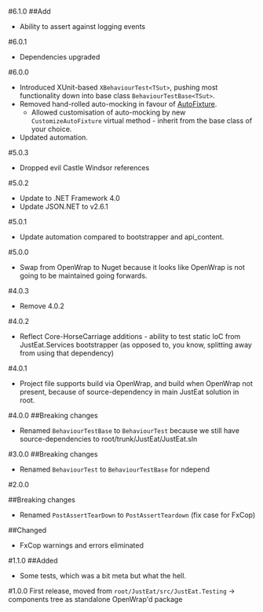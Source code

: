 #6.1.0
##Add
* Ability to assert against logging events

#6.0.1
* Dependencies upgraded

#6.0.0
* Introduced XUnit-based `XBehaviourTest<TSut>`, pushing most functionality down into base class `BehaviourTestBase<TSut>`.
* Removed hand-rolled auto-mocking in favour of [AutoFixture](https://github.com/AutoFixture/AutoFixture).
  * Allowed customisation of auto-mocking by new `CustomizeAutoFixture` virtual method - inherit from the base class of your choice.
* Updated automation.

#5.0.3
* Dropped evil Castle Windsor references

#5.0.2
* Update to .NET Framework 4.0
* Update JSON.NET to v2.6.1

#5.0.1
* Update automation compared to bootstrapper and api_content.

#5.0.0
* Swap from OpenWrap to Nuget because it looks like OpenWrap is not going to be maintained going forwards.

#4.0.3
* Remove 4.0.2

#4.0.2
* Reflect Core-HorseCarriage additions - ability to test static IoC from JustEat.Services bootstrapper (as opposed to, you know, splitting away from using that dependency)

#4.0.1
* Project file supports build via OpenWrap, and build when OpenWrap not present, because of source-dependency in main JustEat solution in root.

#4.0.0
##Breaking changes
* Renamed `BehaviourTestBase` to `BehaviourTest` because we still have source-dependencies to root/trunk/JustEat/JustEat.sln

#3.0.0
##Breaking changes
* Renamed `BehaviourTest` to `BehaviourTestBase` for ndepend

#2.0.0

##Breaking changes
* Renamed `PostAssertTearDown` to `PostAssertTeardown` (fix case for FxCop)

##Changed
* FxCop warnings and errors eliminated

#1.1.0
##Added
* Some tests, which was a bit meta but what the hell.

#1.0.0
First release, moved from `root/JustEat/src/JustEat.Testing` -> components tree as standalone OpenWrap'd package
